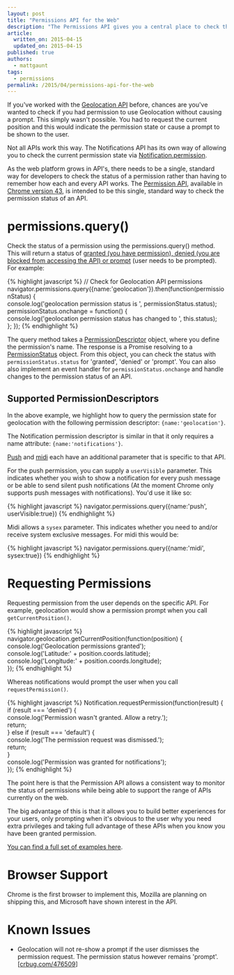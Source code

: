 ```yaml
---
layout: post
title: "Permissions API for the Web"
description: "The Permissions API gives you a central place to check the permission status of an API."
article:
  written_on: 2015-04-15
  updated_on: 2015-04-15
published: true
authors:
  - mattgaunt
tags:
  - permissions
permalink: /2015/04/permissions-api-for-the-web
---
```


If you've worked with the [Geolocation 
API](https://developer.mozilla.org/en-US/docs/Web/API/Geolocation/Using_geolocation) 
before, chances are you've wanted to check if you had permission to use 
Geolocation without causing a prompt. This simply wasn't possible. You had to request the current position and this would indicate the permission state or cause a prompt to be shown to the user.  
  
Not all APIs work this way. The Notifications API has its own way of allowing 
you to check the current permission state via 
[Notification.permission](https://notifications.spec.whatwg.org/#permission).

As the web platform grows in API's, there needs to be a single, standard way for 
developers to check the status of a permission rather than having to remember 
how each and every API works. The [Permission 
API](https://w3c.github.io/permissions/), available in [Chrome version 43](https://www.chromestatus.com/feature/6376494003650560), is 
intended to be this single, standard way to check the permission status of an API.

# permissions.query()

Check the status of a permission using the permissions.query() method. This will 
return a status of [granted (you have permission), denied (you are blocked from 
accessing the API) or 
prompt](https://w3c.github.io/permissions/#h-status-of-a-permission) (user needs 
to be prompted). For example:
    
{% highlight javascript %}
// Check for Geolocation API permissions  
navigator.permissions.query({name:'geolocation'}).then(function(permissionStatus) 
{  
  console.log('geolocation permission status is ', permissionStatus.status);  
  permissionStatus.onchange = function() {  
    console.log('geolocation permission status has changed to ', this.status);  
  };
});
{% endhighlight %}

The query method takes a 
[PermissionDescriptor](https://w3c.github.io/permissions/#h-permission-descriptor) 
object, where you define the permission's name. The response is a Promise 
resolving to a 
[PermissionStatus](https://w3c.github.io/permissions/#idl-def-PermissionStatus) 
object. From this object, you can check the status with `permissionStatus.status` 
for 'granted', 'denied' or 'prompt'. You can also also implement an event 
handler for `permissionStatus.onchange` and handle changes to the permission 
status of an API.

## Supported PermissionDescriptors

In the above example, we highlight how to query the permission state for 
geolocation with the following permission descriptor: `{name:'geolocation'}`.  
  
The Notification permission descriptor is similar in that it only requires a 
name attribute: `{name:'notifications'}`.

[Push](https://w3c.github.io/permissions/#h-push) and 
[midi](https://w3c.github.io/permissions/#h-midi) each have an additional 
parameter that is specific to that API.

For the push permission, you can supply a `userVisible` parameter. This indicates 
whether you wish to show a notification for every push message or be able to 
send silent push notifications (At the moment Chrome only supports push messages 
with notifications). You'd use it like so:
    
{% highlight javascript %}
navigator.permissions.query({name:'push', userVisible:true})
{% endhighlight %}

Midi allows a `sysex` parameter. This indicates whether you need to and/or receive 
system exclusive messages. For midi this would be:
    
{% highlight javascript %}
navigator.permissions.query({name:'midi', sysex:true})
{% endhighlight %}

# Requesting Permissions

Requesting permission from the user depends on the specific API. For example, 
geolocation would show a permission prompt when you call `getCurrentPosition()`.
    
{% highlight javascript %}
navigator.geolocation.getCurrentPosition(function(position) {  
  console.log('Geolocation permissions granted');  
  console.log('Latitude:' + position.coords.latitude);  
  console.log('Longitude:' + position.coords.longitude);  
});
{% endhighlight %}

Whereas notifications would prompt the user when you call `requestPermission()`.
    
{% highlight javascript %}
Notification.requestPermission(function(result) {  
  if (result === 'denied') {  
    console.log('Permission wasn\'t granted. Allow a retry.');  
    return;  
  } else if (result === 'default') {  
    console.log('The permission request was dismissed.');  
    return;  
  }  
  console.log('Permission was granted for notifications');  
});
{% endhighlight %}

The point here is that the Permission API allows a consistent way to monitor the 
status of permissions while being able to support the range of APIs currently on 
the web.

The big advantage of this is that it allows you to build better experiences for 
your users, only prompting when it's obvious to the user why you need extra 
privileges and taking full advantage of these APIs when you know you have been 
granted permission.

[You can find a full set of examples 
here](https://googlechrome.github.io/samples/permissions/).

# Browser Support

Chrome is the first browser to implement this, Mozilla are planning on shipping 
this, and Microsoft have shown interest in the API.

# Known Issues

* Geolocation will not re-show a prompt if the user dismisses the permission 
  request. The permission status however remains 'prompt'. 
  [[crbug.com/476509](http://crbug.com/476509)]